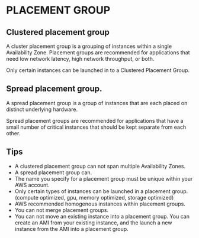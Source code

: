 # PLACEMENT GROUP
## Clustered placement group

A cluster placement group is a grouping of instances within a single Availability Zone. Placement groups are recommended for applications that need low network latency, high network throughput, or both.

Only certain instances can be launched in to a Clustered Placement Group.

## Spread placement group.

A spread placement group is a group of instances that are each placed on distinct underlying hardware.

Spread placement groups are recommended for applications that have a small number of critical instances that should be kept separate from each other.

## Tips

- A clustered placement group can not span multiple Availability Zones.
- A spread placement group can.
- The name you specify for a placement group must be unique within your AWS account.
- Only certain types of instances can be launched in a placement group. (compute optimized, gpu, memory optimized, storage optimized)
- AWS recommended homogenous instances within placement groups.
- You can not merge placement groups.
- You can not move an existing instance into a placement group. You can create an AMI from your existing instance, and the launch a new instance from the AMI into a placement group.